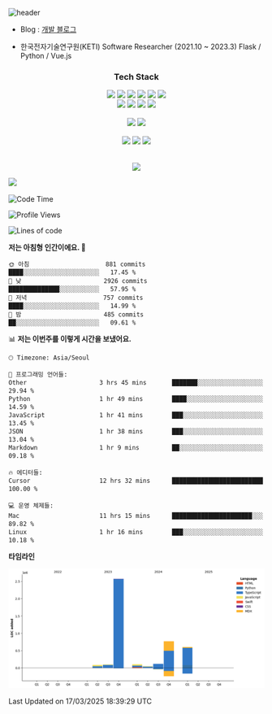 ![header](https://capsule-render.vercel.app/api?type=soft&color=auto&height=150&section=header&text=HANGYU&fontSize=70&animation=twinkling)


- Blog : [개발 블로그](https://ruehan.org)
 
- 한국전자기술연구원(KETI) Software Researcher (2021.10 ~ 2023.3) Flask / Python / Vue.js

<h3 align="center"> Tech Stack </h3>
<p align="center">
  <img src="https://img.shields.io/badge/HTML-E34F26?style=flat-square&logo=HTML5&logoColor=white"/></a>
<img src="https://img.shields.io/badge/CSS-1572B6?style=flat-square&logo=CSS3&logoColor=white"/></a>
<img src="https://img.shields.io/badge/JavaScript-F7DF1E?style=flat-square&logo=JavaScript&logoColor=white"/></a>
<img src="https://img.shields.io/badge/Java-007396?style=flat-square&logo=Java&logoColor=white"/></a>
<img src="https://img.shields.io/badge/React-61DAFB?style=flat-square&logo=React&logoColor=white"/></a>
<img src="https://img.shields.io/badge/Next-000000?style=flat-square&logo=Next.js&logoColor=white"/></a>
<br>
<img src="https://img.shields.io/badge/Remix-000000?style=flat-square&logo=Remix&logoColor=white"/></a>
<img src="https://img.shields.io/badge/Python-3776AB?style=flat-square&logo=Python&logoColor=white"/></a>
<img src="https://img.shields.io/badge/Flask-000000?style=flat-square&logo=Flask&logoColor=white"/></a>
<img src="https://img.shields.io/badge/MySQL-4479A1?style=flat-square&logo=MySQL&logoColor=white"/></a>

<br>
<br>
<img src="https://img.shields.io/badge/Android Studio-3DDC84?style=flat-square&logo=Android Studio&logoColor=white"/></a>
<img src="https://img.shields.io/badge/Visual Studio Code-007ACC?style=flat-square&logo=Visual Studio Code&logoColor=white"/></a>
<br>
<br>
<img src="https://img.shields.io/badge/macOS-000000?style=flat-square&logo=macOS&logoColor=white"/></a>
<img src="https://img.shields.io/badge/Windows-0078D6?style=flat-square&logo=Windows&logoColor=white"/></a>
<img src="https://img.shields.io/badge/Ubuntu-E95420?style=flat-square&logo=Ubuntu&logoColor=white"/></a>
<br>
<br>

</p>

<p align="center">
  <img align="center" src="https://github-readme-stats.vercel.app/api?username=ruehan&theme=cobalt&show_icons=true" />
</p>

![](https://gh-hits.nomadcoders.workers.dev/view?username=ruehan)

 <!--START_SECTION:waka-->
![Code Time](http://img.shields.io/badge/Code%20Time-1%2C831%20hrs%2053%20mins-blue)

![Profile Views](http://img.shields.io/badge/Profile%20Views-0-blue)

![Lines of code](https://img.shields.io/badge/%EC%A0%80%EB%8A%94%20%EC%97%AC%ED%83%9C%EA%B9%8C%EC%A7%80%20-4.4%20million%20%EC%A4%84%EC%9D%98%20%EC%BD%94%EB%93%9C%EB%A5%BC%20%EC%9E%91%EC%84%B1%ED%96%88%EC%96%B4%EC%9A%94.-blue)

**저는 아침형 인간이에요. 🐤** 

```text
🌞 아침                     881 commits         ████░░░░░░░░░░░░░░░░░░░░░   17.45 % 
🌆 낮　                     2926 commits        ██████████████░░░░░░░░░░░   57.95 % 
🌃 저녁                     757 commits         ████░░░░░░░░░░░░░░░░░░░░░   14.99 % 
🌙 밤　                     485 commits         ██░░░░░░░░░░░░░░░░░░░░░░░   09.61 % 
```


📊 **저는 이번주를 이렇게 시간을 보냈어요.** 

```text
🕑︎ Timezone: Asia/Seoul

💬 프로그래밍 언어들: 
Other                    3 hrs 45 mins       ███████░░░░░░░░░░░░░░░░░░   29.94 % 
Python                   1 hr 49 mins        ████░░░░░░░░░░░░░░░░░░░░░   14.59 % 
JavaScript               1 hr 41 mins        ███░░░░░░░░░░░░░░░░░░░░░░   13.45 % 
JSON                     1 hr 38 mins        ███░░░░░░░░░░░░░░░░░░░░░░   13.04 % 
Markdown                 1 hr 9 mins         ██░░░░░░░░░░░░░░░░░░░░░░░   09.18 % 

🔥 에디터들: 
Cursor                   12 hrs 32 mins      █████████████████████████   100.00 % 

💻 운영 체제들: 
Mac                      11 hrs 15 mins      ██████████████████████░░░   89.82 % 
Linux                    1 hr 16 mins        ███░░░░░░░░░░░░░░░░░░░░░░   10.18 % 
```

**타임라인**

![Lines of Code chart](https://raw.githubusercontent.com/ruehan/ruehan/main/assets/bar_graph.png)


 Last Updated on 17/03/2025 18:39:29 UTC
<!--END_SECTION:waka-->


  



